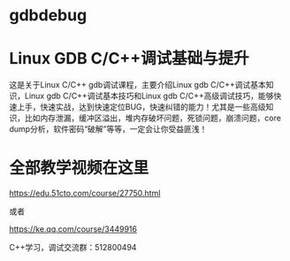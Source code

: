 # gdbdebug

# Linux GDB C/C++调试基础与提升
这是关于Linux C/C++ gdb调试课程，主要介绍Linux gdb C/C++调试基本知识，Linux gdb C/C++调试基本技巧和Linux gdb C/C++高级调试技巧，能够快速上手，快速实战，达到快速定位BUG，快速纠错的能力！尤其是一些高级知识，比如内存泄漏，缓冲区溢出，堆内存破坏问题，死锁问题，崩溃问题，core dump分析，软件密码“破解”等等，一定会让你受益匪浅！

# 全部教学视频在这里

https://edu.51cto.com/course/27750.html

或者

https://ke.qq.com/course/3449916


C++学习，调试交流群：512800494
